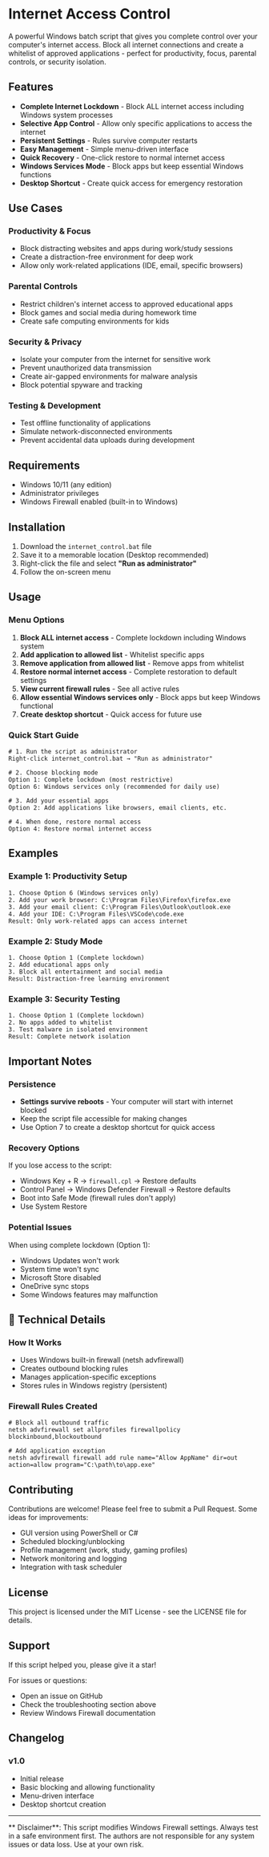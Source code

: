 # Internet Access Control

A powerful Windows batch script that gives you complete control over your computer's internet access. Block all internet connections and create a whitelist of approved applications - perfect for productivity, focus, parental controls, or security isolation.

## Features

- **Complete Internet Lockdown** - Block ALL internet access including Windows system processes
- **Selective App Control** - Allow only specific applications to access the internet
- **Persistent Settings** - Rules survive computer restarts
- **Easy Management** - Simple menu-driven interface
- **Quick Recovery** - One-click restore to normal internet access
- **Windows Services Mode** - Block apps but keep essential Windows functions
- **Desktop Shortcut** - Create quick access for emergency restoration

## Use Cases

### **Productivity & Focus**
- Block distracting websites and apps during work/study sessions
- Create a distraction-free environment for deep work
- Allow only work-related applications (IDE, email, specific browsers)

### **Parental Controls**
- Restrict children's internet access to approved educational apps
- Block games and social media during homework time
- Create safe computing environments for kids

### **Security & Privacy**
- Isolate your computer from the internet for sensitive work
- Prevent unauthorized data transmission
- Create air-gapped environments for malware analysis
- Block potential spyware and tracking

### **Testing & Development**
- Test offline functionality of applications
- Simulate network-disconnected environments
- Prevent accidental data uploads during development

## Requirements

- Windows 10/11 (any edition)
- Administrator privileges
- Windows Firewall enabled (built-in to Windows)

## Installation

1. Download the `internet_control.bat` file
2. Save it to a memorable location (Desktop recommended)
3. Right-click the file and select **"Run as administrator"**
4. Follow the on-screen menu

## Usage

### Menu Options

1. **Block ALL internet access** - Complete lockdown including Windows system
2. **Add application to allowed list** - Whitelist specific apps
3. **Remove application from allowed list** - Remove apps from whitelist
4. **Restore normal internet access** - Complete restoration to default settings
5. **View current firewall rules** - See all active rules
6. **Allow essential Windows services only** - Block apps but keep Windows functional
7. **Create desktop shortcut** - Quick access for future use

### Quick Start Guide

```batch
# 1. Run the script as administrator
Right-click internet_control.bat → "Run as administrator"

# 2. Choose blocking mode
Option 1: Complete lockdown (most restrictive)
Option 6: Windows services only (recommended for daily use)

# 3. Add your essential apps
Option 2: Add applications like browsers, email clients, etc.

# 4. When done, restore normal access
Option 4: Restore normal internet access
```

## Examples

### Example 1: Productivity Setup
```
1. Choose Option 6 (Windows services only)
2. Add your work browser: C:\Program Files\Firefox\firefox.exe
3. Add your email client: C:\Program Files\Outlook\outlook.exe
4. Add your IDE: C:\Program Files\VSCode\code.exe
Result: Only work-related apps can access internet
```

### Example 2: Study Mode
```
1. Choose Option 1 (Complete lockdown)
2. Add educational apps only
3. Block all entertainment and social media
Result: Distraction-free learning environment
```

### Example 3: Security Testing
```
1. Choose Option 1 (Complete lockdown)
2. No apps added to whitelist
3. Test malware in isolated environment
Result: Complete network isolation
```

## Important Notes

### Persistence
- **Settings survive reboots** - Your computer will start with internet blocked
- Keep the script file accessible for making changes
- Use Option 7 to create a desktop shortcut for quick access

### Recovery Options
If you lose access to the script:
- Windows Key + R → `firewall.cpl` → Restore defaults
- Control Panel → Windows Defender Firewall → Restore defaults
- Boot into Safe Mode (firewall rules don't apply)
- Use System Restore

### Potential Issues
When using complete lockdown (Option 1):
- Windows Updates won't work
- System time won't sync
- Microsoft Store disabled
- OneDrive sync stops
- Some Windows features may malfunction

## 🔧 Technical Details

### How It Works
- Uses Windows built-in firewall (netsh advfirewall)
- Creates outbound blocking rules
- Manages application-specific exceptions
- Stores rules in Windows registry (persistent)

### Firewall Rules Created
```batch
# Block all outbound traffic
netsh advfirewall set allprofiles firewallpolicy blockinbound,blockoutbound

# Add application exception
netsh advfirewall firewall add rule name="Allow AppName" dir=out action=allow program="C:\path\to\app.exe"
```

## Contributing

Contributions are welcome! Please feel free to submit a Pull Request. Some ideas for improvements:

- GUI version using PowerShell or C#
- Scheduled blocking/unblocking
- Profile management (work, study, gaming profiles)
- Network monitoring and logging
- Integration with task scheduler

## License

This project is licensed under the MIT License - see the LICENSE file for details.

## Support

If this script helped you, please give it a star! 

For issues or questions:
- Open an issue on GitHub
- Check the troubleshooting section above
- Review Windows Firewall documentation

## Changelog

### v1.0
- Initial release
- Basic blocking and allowing functionality
- Menu-driven interface
- Desktop shortcut creation

---

** Disclaimer**: This script modifies Windows Firewall settings. Always test in a safe environment first. The authors are not responsible for any system issues or data loss. Use at your own risk.